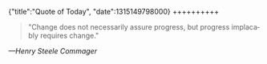 {"title":"Quote of Today", "date":1315149798000}
++++++++++
<blockquote class="bigquote">
    "Change does not nec&shy;es&shy;sar&shy;i&shy;ly as&shy;sure progress, but pro&shy;gress im&shy;pla&shy;ca&shy;bly requires change."
</blockquote>
<cite>&mdash;Henry Steele Commager</cite>